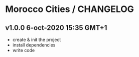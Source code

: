 # Morocco Cities / CHANGELOG

## v1.0.0 6-oct-2020 15:35 GMT+1

- create & init the project
- install dependencies
- write code
